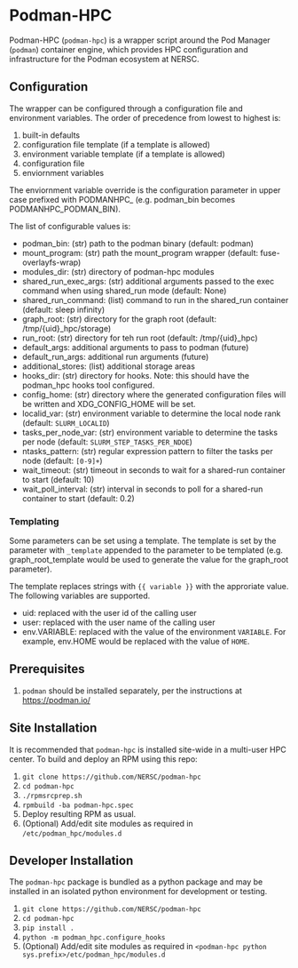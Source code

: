 # Podman-HPC

Podman-HPC (`podman-hpc`) is a wrapper script around the Pod Manager (`podman`) container engine,
which provides HPC configuration and infrastructure for the Podman ecosystem at NERSC.

## Configuration

The wrapper can be configured through a configuration file and environment variables.
The order of precedence from lowest to highest is:

1. built-in defaults
1. configuration file template (if a template is allowed)
1. environment variable template (if a template is allowed)
1. configuration file
1. enviornment variables

The enviornment variable override is the configuration parameter in upper case prefixed
with PODMANHPC_ (e.g. podman_bin becomes PODMANHPC_PODMAN_BIN).

The list of configurable values is:
* podman_bin: (str) path to the podman binary (default: podman)
* mount_program: (str) path the mount_program wrapper (default: fuse-overlayfs-wrap)
* modules_dir: (str) directory of podman-hpc modules
* shared_run_exec_args: (str) additional arguments passed to the exec command when using shared_run mode (default: None)
* shared_run_command: (list) command to run in the shared_run container (default: sleep infinity)
* graph_root: (str) directory for the graph root (default: /tmp/{uid}_hpc/storage)
* run_root: (str) directory for teh run root (default: /tmp/{uid}_hpc)
* default_args: additional arguments to pass to podman (future)
* default_run_args: additional run arguments (future)
* additional_stores: (list) additional storage areas
* hooks_dir: (str) directory for hooks. Note: this should have the podman_hpc hooks tool configured.
* config_home: (str) directory where the generated configuration files will be written and XDG_CONFIG_HOME will be set.
* localid_var: (str) environment variable to determine the local node rank (default: `SLURM_LOCALID`)
* tasks_per_node_var: (str) environment variable to determine the tasks per node (default: `SLURM_STEP_TASKS_PER_NDOE`)
* ntasks_pattern: (str) regular expression pattern to filter the tasks per node (default: `[0-9]+`)
* wait_timeout: (str) timeout in seconds to wait for a shared-run container to start (default: 10)
* wait_poll_interval: (str) interval in seconds to poll for a shared-run container to start (default: 0.2)

### Templating

Some parameters can be set using a template.  The template is set by the parameter with `_template` appended to the parameter to
be templated (e.g. graph_root_template would be used to generate the value for the graph_root parameter).

The template replaces strings with `{{ variable }}` with the approriate value. The following variables are supported.
* uid: replaced with the user id of the calling user
* user: replaced with the user name of the calling user
* env.VARIABLE: replaced with the value of the environment `VARIABLE`.  For example, env.HOME would be replaced with the value of `HOME`.

## Prerequisites
1. `podman` should be installed separately, per the instructions at https://podman.io/

## Site Installation
It is recommended that `podman-hpc` is installed site-wide in a multi-user HPC center.
To build and deploy an RPM using this repo:
1. `git clone https://github.com/NERSC/podman-hpc`
1. `cd podman-hpc`
1. `./rpmsrcprep.sh`
1. `rpmbuild -ba podman-hpc.spec`
1. Deploy resulting RPM as usual.
1. (Optional) Add/edit site modules as required in `/etc/podman_hpc/modules.d`

## Developer Installation
The `podman-hpc` package is bundled as a python package and may be installed
in an isolated python environment for development or testing.

1. `git clone https://github.com/NERSC/podman-hpc`
1. `cd podman-hpc`
1. `pip install .`
1. `python -m podman_hpc.configure_hooks`
1. (Optional) Add/edit site modules as required in `<podman-hpc python sys.prefix>/etc/podman_hpc/modules.d`

